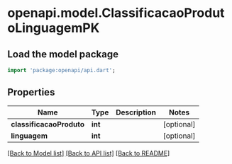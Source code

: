 # openapi.model.ClassificacaoProdutoLinguagemPK

## Load the model package
```dart
import 'package:openapi/api.dart';
```

## Properties
Name | Type | Description | Notes
------------ | ------------- | ------------- | -------------
**classificacaoProduto** | **int** |  | [optional] 
**linguagem** | **int** |  | [optional] 

[[Back to Model list]](../README.md#documentation-for-models) [[Back to API list]](../README.md#documentation-for-api-endpoints) [[Back to README]](../README.md)


